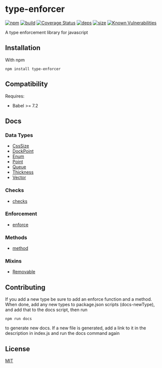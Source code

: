 # type-enforcer
[![npm][npm]][npm-url]
[![build][build]][build-url]
[![Coverage Status](https://coveralls.io/repos/github/DarrenPaulWright/type-enforcer/badge.svg?branch=master)](https://coveralls.io/github/DarrenPaulWright/type-enforcer?branch=master)
[![deps][deps]][deps-url]
[![size][size]][size-url]
[![Known Vulnerabilities](https://snyk.io/test/github/DarrenPaulWright/type-enforcer/badge.svg?targetFile=package.json)](https://snyk.io/test/github/DarrenPaulWright/type-enforcer?targetFile=package.json)

A type enforcement library for javascript

<a name="Installation"></a>

## Installation
With npm```npm install type-enforcer```## CompatibilityRequires:- Babel >= 7.2## Docs### Data Types- [CssSize](docs/CssSize.md)- [DockPoint](docs/DockPoint.md)- [Enum](docs/Enum.md)- [Point](docs/Point.md)- [Queue](docs/Queue.md)- [Thickness](docs/Thickness.md)- [Vector](docs/Vector.md)### Checks- [checks](docs/checks.md)### Enforcement- [enforce](docs/enforce.md)### Methods- [method](docs/method.md)### Mixins- [Removable](docs/Removable.md)## ContributingIf you add a new type be sure to add an enforce function and a method. When done, add any new types to package.json scripts (docs-newType), and add that to the docs script, then run```npm run docs```to generate new docs. If a new file is generated, add a link to it in the description in index.js and run the docs command again


## License

[MIT](LICENSE.md)

[npm]: https://img.shields.io/npm/v/type-enforcer.svg
[npm-url]: https://npmjs.com/package/type-enforcer
[build]: https://travis-ci.org/DarrenPaulWright/type-enforcer.svg?branch=master
[build-url]: https://travis-ci.org/DarrenPaulWright/type-enforcer
[deps]: https://david-dm.org/darrenpaulwright/type-enforcer.svg
[deps-url]: https://david-dm.org/darrenpaulwright/type-enforcer
[size]: https://packagephobia.now.sh/badge?p=type-enforcer
[size-url]: https://packagephobia.now.sh/result?p=type-enforcer
